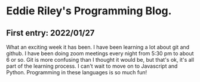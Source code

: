 # Eddie Riley's Programming Blog.

## First entry: 2022/01/27

What an exciting week it has been. I have been learning a lot about git and github. 
I have been doing zoom meetings every night from 5:30 pm to about 6 or so. Git is more confusing than I thought it would be, but that's ok, it's all part of the learning process. I can't wait to move on to Javascript and Python. Programming in these languages is so much fun! 
